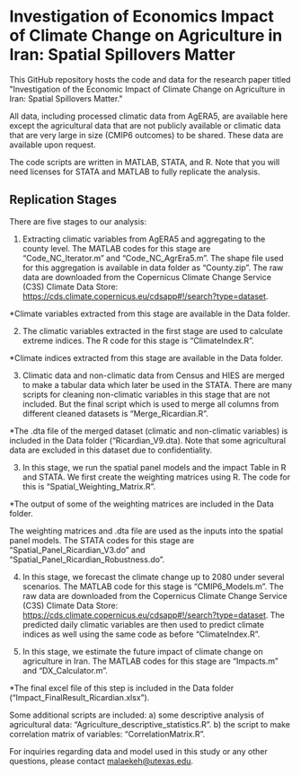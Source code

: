 # Investigation of Economics Impact of Climate Change on Agriculture in Iran: Spatial Spillovers Matter

This GitHub repository hosts the code and data for the research paper titled "Investigation of the Economic Impact of Climate Change on Agriculture in Iran: Spatial Spillovers Matter."

All data, including processed climatic data from AgERA5, are available here except the agricultural data that are not publicly available or climatic data that are very large in size (CMIP6 outcomes) to be shared. These data are available upon request. 

The code scripts are written in MATLAB, STATA, and R. Note that you will need licenses for STATA and MATLAB to fully replicate the analysis. 


## Replication Stages 

There are five stages to our analysis:

1. Extracting climatic variables from AgERA5 and aggregating to the county level. The MATLAB codes for this stage are “Code_NC_Iterator.m” and “Code_NC_AgrEra5.m”. The shape file used for this aggregation is available in data folder as “County.zip”. The raw data are downloaded from the Copernicus Climate Change Service (C3S) Climate Data Store: https://cds.climate.copernicus.eu/cdsapp#!/search?type=dataset. 

*Climate variables extracted from this stage are available in the Data folder. 

2.  The climatic variables extracted in the first stage are used to calculate extreme indices. The R code for this stage is “ClimateIndex.R”. 

*Climate indices extracted from this stage are available in the Data folder.

3. Climatic data and non-climatic data from Census and HIES are merged to make a tabular data which later be used in the STATA. There are many scripts for cleaning non-climatic variables in this stage that are not included. But the final script which is used to merge all columns from different cleaned datasets is “Merge_Ricardian.R”.

*The .dta file of the merged dataset (climatic and non-climatic variables) is included in the Data folder (“Ricardian_V9.dta). Note that some agricultural data are excluded in this dataset due to confidentiality.

3. In this stage, we run the spatial panel models and the impact Table in R and STATA. We first create the weighting matrices using R. The code for this is “Spatial_Weighting_Matrix.R”. 

*The output of some of the weighting matrices are included in the Data folder. 

The weighting matrices and .dta file are used as the inputs into the spatial panel models. The STATA codes for this stage are “Spatial_Panel_Ricardian_V3.do” and “Spatial_Panel_Ricardian_Robustness.do”.

4. In this stage, we forecast the climate change up to 2080 under several scenarios. The MATLAB code for this stage is “CMIP6_Models.m”. The raw data are downloaded from the Copernicus Climate Change Service (C3S) Climate Data Store: https://cds.climate.copernicus.eu/cdsapp#!/search?type=dataset. The predicted daily climatic variables are then used to predict climate indices as well using the same code as before “ClimateIndex.R”.

5. In this stage, we estimate the future impact of climate change on agriculture in Iran. The MATLAB codes for this stage are “Impacts.m” and “DX_Calculator.m”. 

*The final excel file of this step is included in the Data folder (“Impact_FinalResult_Ricardian.xlsx”).

Some additional scripts are included:
a) some descriptive analysis of agricultural data: “Agriculture_descriptive_statistics.R”.
b) the script to make correlation matrix of variables: “CorrelationMatrix.R”.

For inquiries regarding data and model used in this study or any other questions, please contact malaekeh@utexas.edu. 
